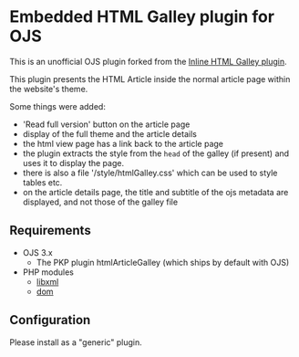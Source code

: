 # Embedded HTML Galley plugin for OJS

This is an unofficial OJS plugin forked from the [Inline HTML Galley plugin](https://github.com/ulsdevteam/inlineHtmlGalley).

This plugin presents the HTML Article inside the normal article page within the website's theme. 

Some things were added:

* 'Read full version' button on the article page
* display of the full theme and the article details
* the html view page has a link back to the article page
* the plugin extracts the style from the `head` of the galley (if present) and uses it to display the page.
* there is also a file '/style/htmlGalley.css' which can be used to style tables etc. 
* on the article details page, the title and subtitle of the ojs metadata are displayed, and not those of the galley file



## Requirements

* OJS 3.x
  * The PKP plugin htmlArticleGalley (which ships by default with OJS)
* PHP modules
  * [libxml](https://www.php.net/manual/en/book.libxml.php)
  * [dom](https://www.php.net/manual/en/book.dom.php)

## Configuration

Please install as a "generic" plugin.  


